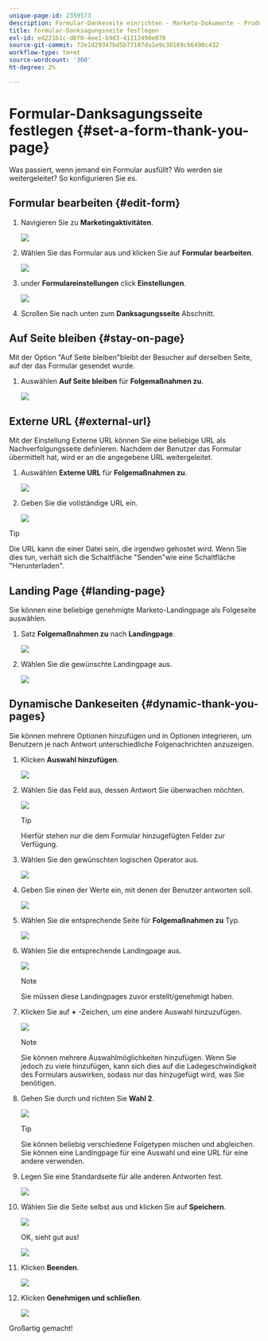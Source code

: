 ```yaml
---
unique-page-id: 2359573
description: Formular-Dankeseite einrichten - Marketo-Dokumente - Produktdokumentation
title: Formular-Danksagungsseite festlegen
exl-id: ed221b1c-d6f0-4ee1-b9d3-41112490e070
source-git-commit: 72e1d29347bd5b77107da1e9c30169cb6490c432
workflow-type: tm+mt
source-wordcount: '360'
ht-degree: 2%

---
```


# Formular-Danksagungsseite festlegen {#set-a-form-thank-you-page}

Was passiert, wenn jemand ein Formular ausfüllt? Wo werden sie weitergeleitet? So konfigurieren Sie es.

## Formular bearbeiten {#edit-form}

1. Navigieren Sie zu **Marketingaktivitäten**.

   ![](assets/login-marketing-activities-5.png)

1. Wählen Sie das Formular aus und klicken Sie auf **Formular bearbeiten**.

   ![](assets/image2014-9-15-17-3a34-3a14.png)

1. under **Formulareinstellungen** click **Einstellungen**.

   ![](assets/image2014-9-15-17-3a34-3a21.png)

1. Scrollen Sie nach unten zum **Danksagungsseite** Abschnitt.

## Auf Seite bleiben {#stay-on-page}

Mit der Option &quot;Auf Seite bleiben&quot;bleibt der Besucher auf derselben Seite, auf der das Formular gesendet wurde.

1. Auswählen **Auf Seite bleiben** für **Folgemaßnahmen zu**.

   ![](assets/image2014-9-15-17-3a34-3a35.png)

## Externe URL {#external-url}

Mit der Einstellung Externe URL können Sie eine beliebige URL als Nachverfolgungsseite definieren. Nachdem der Benutzer das Formular übermittelt hat, wird er an die angegebene URL weitergeleitet.

1. Auswählen **Externe URL** für **Folgemaßnahmen zu**.

   ![](assets/image2014-9-15-17-3a34-3a45.png)

1. Geben Sie die vollständige URL ein.

   ![](assets/image2014-9-15-17-3a34-3a53.png)

>[!TIP]
>
>Die URL kann die einer Datei sein, die irgendwo gehostet wird. Wenn Sie dies tun, verhält sich die Schaltfläche &quot;Senden&quot;wie eine Schaltfläche &quot;Herunterladen&quot;.

## Landing Page {#landing-page}

Sie können eine beliebige genehmigte Marketo-Landingpage als Folgeseite auswählen.

1. Satz **Folgemaßnahmen zu** nach **Landingpage**.

   ![](assets/image2014-9-15-17-3a37-3a52.png)

1. Wählen Sie die gewünschte Landingpage aus.

   ![](assets/image2014-9-15-17-3a37-3a59.png)

## Dynamische Dankeseiten {#dynamic-thank-you-pages}

Sie können mehrere Optionen hinzufügen und in Optionen integrieren, um Benutzern je nach Antwort unterschiedliche Folgenachrichten anzuzeigen.

1. Klicken **Auswahl hinzufügen**.

   ![](assets/image2014-9-15-17-3a38-3a6.png)

1. Wählen Sie das Feld aus, dessen Antwort Sie überwachen möchten.

   ![](assets/image2014-9-15-17-3a38-3a12.png)

   >[!TIP]
   >
   >Hierfür stehen nur die dem Formular hinzugefügten Felder zur Verfügung.

1. Wählen Sie den gewünschten logischen Operator aus.

   ![](assets/image2014-9-15-17-3a38-3a31.png)

1. Geben Sie einen der Werte ein, mit denen der Benutzer antworten soll.

   ![](assets/image2014-9-15-17-3a38-3a40.png)

1. Wählen Sie die entsprechende Seite für **Folgemaßnahmen zu** Typ.

   ![](assets/image2014-9-15-17-3a38-3a51.png)

1. Wählen Sie die entsprechende Landingpage aus.

   ![](assets/image2014-9-15-17-3a39-3a3.png)

   >[!NOTE]
   >
   >Sie müssen diese Landingpages zuvor erstellt/genehmigt haben.

1. Klicken Sie auf **+** -Zeichen, um eine andere Auswahl hinzuzufügen.

   ![](assets/image2014-9-15-17-3a39-3a25.png)

   >[!NOTE]
   >
   >Sie können mehrere Auswahlmöglichkeiten hinzufügen. Wenn Sie jedoch zu viele hinzufügen, kann sich dies auf die Ladegeschwindigkeit des Formulars auswirken, sodass nur das hinzugefügt wird, was Sie benötigen.

1. Gehen Sie durch und richten Sie **Wahl 2**.

   ![](assets/image2014-9-15-17-3a39-3a44.png)

   >[!TIP]
   >
   >Sie können beliebig verschiedene Folgetypen mischen und abgleichen. Sie können eine Landingpage für eine Auswahl und eine URL für eine andere verwenden.

1. Legen Sie eine Standardseite für alle anderen Antworten fest.

   ![](assets/image2014-9-15-17-3a40-3a10.png)

1. Wählen Sie die Seite selbst aus und klicken Sie auf **Speichern**.

   ![](assets/image2014-9-15-17-3a40-3a26.png)

   OK, sieht gut aus!

   ![](assets/image2014-9-15-17-3a40-3a34.png)

1. Klicken **Beenden**.

   ![](assets/image2014-9-15-17-3a40-3a42.png)

1. Klicken **Genehmigen und schließen**.

   ![](assets/image2014-9-15-17-3a41-3a0.png)

Großartig gemacht!
